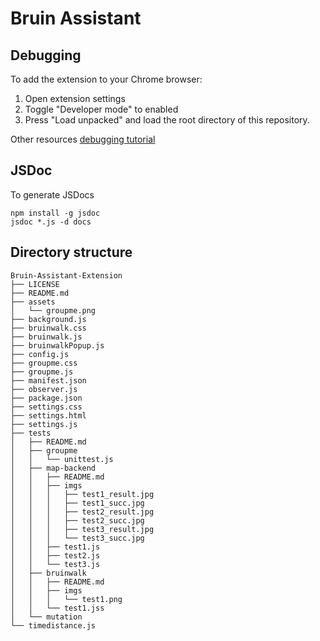 # Bruin Assistant


## Debugging

To add the extension to your Chrome browser:
1. Open extension settings
2. Toggle "Developer mode" to enabled
3. Press "Load unpacked" and load the root directory of this repository.

Other resources [debugging tutorial](https://developer.chrome.com/docs/extensions/mv3/tut_debugging/)


## JSDoc

To generate JSDocs

```shell
npm install -g jsdoc
jsdoc *.js -d docs
```

## Directory structure

```
Bruin-Assistant-Extension     
├── LICENSE
├── README.md
├── assets
│   └── groupme.png
├── background.js
├── bruinwalk.css
├── bruinwalk.js
├── bruinwalkPopup.js
├── config.js
├── groupme.css
├── groupme.js
├── manifest.json
├── observer.js
├── package.json
├── settings.css
├── settings.html
├── settings.js
├── tests
│   ├── README.md
│   ├── groupme
│   │   └── unittest.js
│   ├── map-backend
│   │   ├── README.md
│   │   ├── imgs
│   │   │   ├── test1_result.jpg
│   │   │   ├── test1_succ.jpg
│   │   │   ├── test2_result.jpg
│   │   │   ├── test2_succ.jpg
│   │   │   ├── test3_result.jpg
│   │   │   └── test3_succ.jpg
│   │   ├── test1.js
│   │   ├── test2.js
│   │   └── test3.js
│   ├── bruinwalk
│   │   ├── README.md
│   │   ├── imgs
│   │   │   └── test1.png
│   │   └── test1.jss   
│   └── mutation
└── timedistance.js
```
